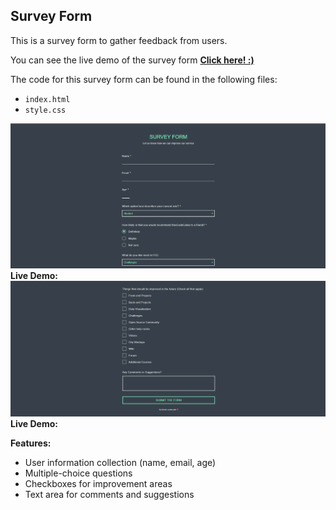 ## Survey Form

This is a survey form to gather feedback from users.

You can see the live demo of the survey form **[Click here! :)](https://shirishlondhe.github.io/Survey-Form/)**

The code for this survey form can be found in the following files:

* `index.html`
* `style.css`

![Survey Form Image 1](surveyform_img1.png)  **Live Demo:**
![Survey Form Image 2](surveyform_img2.png)  **Live Demo:**

**Features:**

* User information collection (name, email, age)
* Multiple-choice questions
* Checkboxes for improvement areas
* Text area for comments and suggestions
